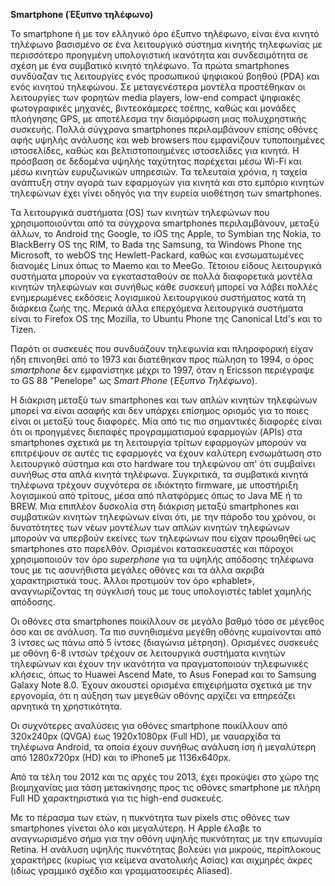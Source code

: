 **Smartphone (Έξυπνο τηλέφωνο)**

Το smartphone ή με τον ελληνικό όρο έξυπνο τηλέφωνο, είναι ένα κινητό
τηλέφωνο βασισμένο σε ένα λειτουργικό σύστημα κινητής τηλεφωνίας με
περισσότερο προηγμένη υπολογιστική ικανότητα και συνδεσιμότητα σε σχέση
με ένα συμβατικό κινητό τηλέφωνο. Τα πρώτα smartphones συνδύαζαν τις
λειτουργίες ενός προσωπικού ψηφιακού βοηθού (PDA) και ενός κινητού
τηλεφώνου. Σε μεταγενέστερα μοντέλα προστέθηκαν οι λειτουργίες των
φορητών media players, low-end compact ψηφιακές φωτογραφικές μηχανές,
βιντεοκάμερες τσέπης, καθώς και μονάδες πλοήγησης GPS, με αποτέλεσμα την
διαμόρφωση μιας πολυχρηστικής συσκευής. Πολλά σύγχρονα smartphones
περιλαμβάνουν επίσης οθόνες αφής υψηλής ανάλυσης και web browsers που
εμφανίζουν τυποποιημένες ιστοσελίδες, καθώς και βελτιστοποιημένες
ιστοσελίδες για κινητά. Η πρόσβαση σε δεδομένα υψηλής ταχύτητας
παρέχεται μέσω Wi-Fi και μέσω κινητών ευρυζωνικών υπηρεσιών. Τα
τελευταία χρόνια, η ταχεία ανάπτυξη στην αγορά των εφαρμογών για κινητά
και στο εμπόριο κινητών τηλεφώνων έχει γίνει οδηγός για την ευρεία
υιοθέτηση των smartphones.

Τα λειτουργικά συστήματα (OS) των κινητών τηλεφώνων που χρησιμοποιούνται
από τα σύγχρονα smartphones περιλαμβάνουν, μεταξύ άλλων, το Android της
Google, το iOS της Apple, το Symbian της Nokia, το BlackBerry OS της
RIM, το Bada της Samsung, τα Windows Phone της Microsoft, το webOS της
Hewlett-Packard, καθώς και ενσωματωμένες διανομές Linux όπως το Maemo
και το MeeGo. Τέτοιου είδους λειτουργικά συστήματα μπορούν να
εγκατασταθούν σε πολλά διαφορετικά μοντέλα κινητών τηλεφώνων και συνήθως
κάθε συσκευή μπορεί να λάβει πολλές ενημερωμένες εκδόσεις λογισμικού
λειτουργικού συστήματος κατά τη διάρκεια ζωής της. Μερικά άλλα
επερχόμενα λειτουργικά συστήματα είναι το Firefox OS της Mozilla, το
Ubuntu Phone της Canonical Ltd's και το Tizen.

Παρότι οι συσκευές που συνδυάζουν τηλεφωνία και πληροφορική είχαν ήδη
επινοηθεί από το 1973 και διατέθηκαν προς πώληση το 1994, ο όρος
*smartphone* δεν εμφανίστηκε μέχρι το 1997, όταν η Ericsson περιέγραψε
το GS 88 "Penelope" ως *Smart Phone* (*Έξυπνο Τηλέφωνο*).

Η διάκριση μεταξύ των smartphones και των απλών κινητών τηλεφώνων μπορεί
να είναι ασαφής και δεν υπάρχει επίσημος ορισμός για το ποιες είναι οι
μεταξύ τους διαφορές. Μία από τις πιο σημαντικές διαφορές είναι ότι οι
προηγμένες διεπαφές προγραμματισμού εφαρμογών (APIs) στα smartphones
σχετικά με τη λειτουργία τρίτων εφαρμογών μπορούν να επιτρέψουν σε αυτές
τις εφαρμογές να έχουν καλύτερη ενσωμάτωση στο λειτουργικό σύστημα και
στο hardware του τηλεφώνου απ' ότι συμβαίνει συνήθως στα απλά κινητά
τηλέφωνα. Συγκριτικά, τα συμβατικά κινητά τηλέφωνα τρέχουν συχνότερα σε
ιδιόκτητο firmware, με υποστήριξη λογισμικού από τρίτους, μέσα από
πλατφόρμες όπως το Java ME ή το BREW. Μια επιπλέον δυσκολία στη διάκριση
μεταξύ smartphones και συμβατικών κινητών τηλεφώνων είναι ότι, με την
πάροδο του χρόνου, οι δυνατότητες των νέων μοντέλων των απλών κινητών
τηλεφώνων μπορούν να υπερβούν εκείνες των τηλεφώνων που είχαν προωθηθεί
ως smartphones στο παρελθόν. Ορισμένοι κατασκευαστές και πάροχοι
χρησιμοποιούν τον όρο *superphone* για τα υψηλής απόδοσης τηλέφωνα τους
με τις ασυνήθιστα μεγάλες οθόνες και τα άλλα ακριβά χαρακτηριστικά τους.
Άλλοι προτιμούν τον όρο «phablet», αναγνωρίζοντας τη σύγκλισή τους με
τους υπολογιστές tablet χαμηλής απόδοσης.

Οι οθόνες στα smartphones ποικίλλουν σε μεγάλο βαθμό τόσο σε μέγεθος όσο
και σε ανάλυση. Τα πιο συνηθισμένα μεγέθη οθόνης κυμαίνονται από 3
ίντσες ως πάνω από 5 ίντσες (διαγώνια μέτρηση). Ορισμένες συσκευές με
οθόνη 6-8 ιντσών τρέχουν σε λειτουργικά συστήματα κινητών τηλεφώνων και
έχουν την ικανότητα να πραγματοποιούν τηλεφωνικές κλήσεις, όπως το
Huawei Ascend Mate, το Asus Fonepad και το Samsung Galaxy Note 8.0.
Έχουν ακουστεί ορισμένα επιχειρήματα σχετικά με την εργονομία, ότι η
αύξηση των μεγεθών οθόνης αρχίζει να επηρεάζει αρνητικά τη χρηστικότητα.

Οι συχνότερες αναλύσεις για οθόνες smartphone ποικίλλουν από 320x240px
(QVGA) έως 1920x1080px (Full HD), με ναυαρχίδα τα τηλέφωνα Android, τα
οποία έχουν συνήθως ανάλυση ίση ή μεγαλύτερη από 1280x720px (HD) και το
iPhone5 με 1136x640px.

Από τα τέλη του 2012 και τις αρχές του 2013, έχει προκύψει στο χώρο της
βιομηχανίας μια τάση μετακίνησης προς τις οθόνες smartphone με πλήρη
Full HD χαρακτηριστικά για τις high-end συσκευές.

Με το πέρασμα των ετών, η πυκνότητα των pixels στις οθόνες των
smartphones γίνεται όλο και μεγαλύτερη. Η Apple έλαβε το αναγνωρισμένο
σήμα για την οθόνη υψηλής πυκνότητας με την επωνυμία Retina. Η ανάλυση
υψηλής πυκνότητας βολεύει για μικρούς, περίπλοκους χαρακτήρες (κυρίως
για κείμενα ανατολικής Ασίας) και αιχμηρές άκρες (ιδίως γραμμικό σχέδιο
και γραμματοσειρές Aliased).
